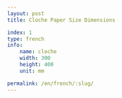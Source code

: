 ```yaml
---
layout: post
title: Cloche Paper Size Dimensions

index: 1
type: french
info:
    name: cloche
    width: 300
    height: 400
    unit: mm

permalink: /en/french/:slug/
---
```



